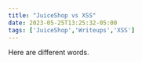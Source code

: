 ```yaml
---
title: "JuiceShop vs XSS"
date: 2023-05-25T13:25:32-05:00
tags: ['JuiceShop','Writeups','XSS']
---
```


Here are different words. 